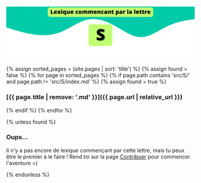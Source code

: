 ![S](../../assets/letters/S.png)

{% assign sorted_pages = (site.pages | sort: 'title') %}
{% assign found = false %}
{% for page in sorted_pages %}
{% if page.path contains 'src/S/' and page.path != 'src/S/index.md' %}
{% assign found = true %}
### [{{ page.title | remove: '.md' }}]({{ page.url | relative_url }})
{% endif %}
{% endfor %}

{% unless found %}
### Oups...

Il n'y a pas encore de lexique commençant par cette lettre, mais tu peux être le premier à le faire !
Rend toi sur la page [Contribuer](https://github.com/CryptoLexique/CryptoLexique/blob/main/.github/CONTRIBUTING.md) pour commencer l'aventure =)

{% endunless %}